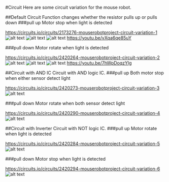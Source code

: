 #Circuit
Here are some circuit variation for the mouse robot.

##Default Circuit
Function changes whether the resistor pulls up or pulls down
###pull up
Motor stop when light is detected

https://circuits.io/circuits/2173276-mouserobotproject-circuit-variation-1
![alt text](/circuit/pull_up.png)
![alt text](/circuit/pullup.JPG)
![alt text](/circuit/pullup2.JPG)
https://youtu.be/vXqa6qe85uY

###pull down
Motor rotate when light is detected

https://circuits.io/circuits/2420264-mouserobotproject-circuit-variation-2
![alt text](/circuit/pull_down.png)
![alt text](/circuit/pulldown.JPG)
![alt text](/circuit/pulldown.JPG)
https://youtu.be/7hWpDoqzYlg

##Circuit with AND IC
Circuit with AND logic IC.
###pull up
Both motor stop when either sensor detect light

https://circuits.io/circuits/2420273-mouserobotproject-circuit-variation-3
![alt text](/circuit/AND_pull_up.png)

###pull down
Motor rotate when both sensor detect light

https://circuits.io/circuits/2420290-mouserobotproject-circuit-variation-4
![alt text](/circuit/AND_pull_down.png)

##Circuit with Inverter
Circuit with NOT logic IC.
###pull up
Motor rotate when light is detected

https://circuits.io/circuits/2420284-mouserobotproject-circuit-variation-5
![alt text](/circuit/NOT_pull_up.png)

###pull down
Motor stop when light is detected

https://circuits.io/circuits/2420294-mouserobotproject-circuit-variation-6
![alt text](/circuit/NOT_pull_down.png)
